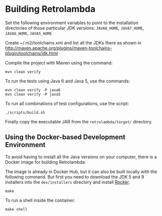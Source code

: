 
Building Retrolambda
====================

Set the following environment variables to point to the installation
directories of those particular JDK versions:
`JAVA8_HOME`, `JAVA7_HOME`, `JAVA6_HOME`, `JAVA5_HOME`

Create ~/.m2/toolchains.xml and list all the JDKs there as shown in
http://maven.apache.org/plugins/maven-toolchains-plugin/toolchains/jdk.html

Compile the project with Maven using the command:

    mvn clean verify

To run the tests using Java 6 and Java 5, use the commands:

    mvn clean verify -P java6
    mvn clean verify -P java5

To run all combinations of test configurations, use the script:

    ./scripts/build.sh

Finally copy the executable JAR from the `retrolambda/target/` directory.


Using the Docker-based Development Environment
----------------------------------------------

To avoid having to install all the Java versions on your computer, there is a
Docker image for building Retrolambda.

The image is already in Docker Hub, but it can also be built locally with the
following command. But first you need to download the JDK 5 and 9 installers
into the `dev/installers` directory and install [Rocker](https://github.com/grammarly/rocker).

    make

To run a shell inside the container:

    make shell
